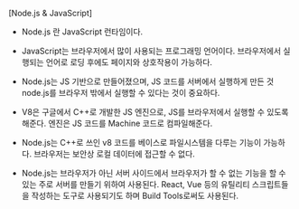 [Node.js & JavaScript]
- Node.js 란 JavaScript 런타임이다.
- JavaScript는 브라우저에서 많이 사용되는 프로그래밍 언어이다.
  브라우저에서 실행되는 언어로 로딩 후에도 페이지와 상호작용이 가능하다.
- Node.js는 JS 기반으로 만들어졌으며, JS 코드를 서버에서 실행하게 만든 것
  node.js를 브라우저 밖에서 실행할 수 있다는 것이 중요하다.
- V8은 구글에서 C++로 개발한 JS 엔진으로, JS를 브라우저에서 실행할 수 있도록 해준다.
  엔진은 JS 코드를 Machine 코드로 컴파일해준다.
- Node.js는 C++로 쓰인 v8 코드를 베이스로 파일시스템을 다루는 기능이 가능하다.
  브라우저는 보안상 로컬 데이터에 접근할 수 없다.

- Node.js는 브라우저가 아닌 서버 사이드에서 브라우저가 할 수 없는 기능을 할 수 있는 
  주로 서버를 만들기 위하여 사용된다. React, Vue 등의 유틸리티 스크립트들을 작성하는 도구로 사용되기도 하며
  Build Tools로써도 사용된다.